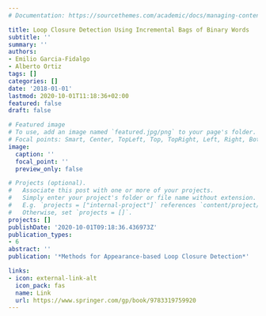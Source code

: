 ```yaml
---
# Documentation: https://sourcethemes.com/academic/docs/managing-content/

title: Loop Closure Detection Using Incremental Bags of Binary Words
subtitle: ''
summary: ''
authors:
- Emilio Garcia-Fidalgo
- Alberto Ortiz
tags: []
categories: []
date: '2018-01-01'
lastmod: 2020-10-01T11:18:36+02:00
featured: false
draft: false

# Featured image
# To use, add an image named `featured.jpg/png` to your page's folder.
# Focal points: Smart, Center, TopLeft, Top, TopRight, Left, Right, BottomLeft, Bottom, BottomRight.
image:
  caption: ''
  focal_point: ''
  preview_only: false

# Projects (optional).
#   Associate this post with one or more of your projects.
#   Simply enter your project's folder or file name without extension.
#   E.g. `projects = ["internal-project"]` references `content/project/deep-learning/index.md`.
#   Otherwise, set `projects = []`.
projects: []
publishDate: '2020-10-01T09:18:36.436973Z'
publication_types:
- 6
abstract: ''
publication: '*Methods for Appearance-based Loop Closure Detection*'

links:
- icon: external-link-alt
  icon_pack: fas
  name: Link
  url: https://www.springer.com/gp/book/9783319759920
---
```

